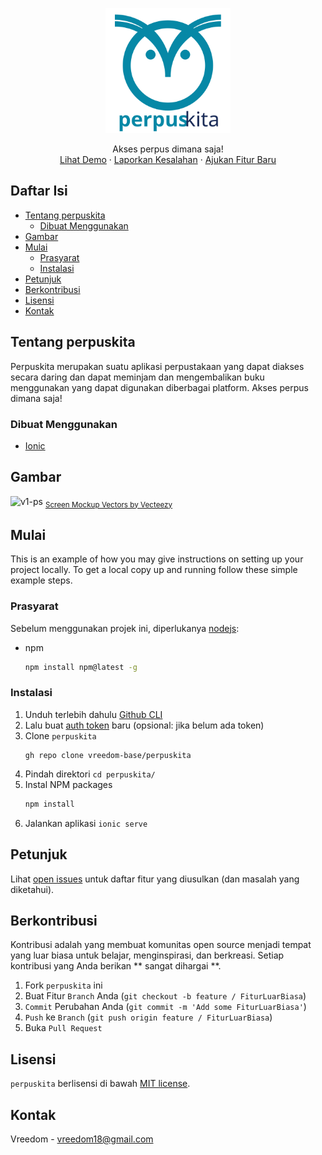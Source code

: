 <p align="center">
  <a href="https://laravel.com" target="_blank">
    <img src="https://raw.githubusercontent.com/vreedom-base/perpuskita/master/public/assets/icon/icon.svg" width="200">
  </a>
  
  <p align="center">
    Akses perpus dimana saja!
    <br />
    <a href="https://github.com/othneildrew/Best-README-Template">Lihat Demo</a>
    ·
    <a href="https://github.com/vreedom-base/perpuskita/issues">Laporkan Kesalahan</a>
    ·
    <a href="https://github.com/vreedom-base/perpuskita/issues">Ajukan Fitur Baru</a>
  </p>
</p>

## Daftar Isi

* [Tentang perpuskita](#tentang-perpuskita)
  * [Dibuat Menggunakan](#dibuat-menggunakan)
* [Gambar](#gambar)
* [Mulai](#mulai)
  * [Prasyarat](#prasyarat)
  * [Instalasi](#instalasi)
* [Petunjuk](#petunjuk)
* [Berkontribusi](#berkontribusi)
* [Lisensi](#lisensi)
* [Kontak](#kontak)

## Tentang perpuskita

Perpuskita merupakan suatu aplikasi perpustakaan yang dapat diakses secara daring dan dapat meminjam dan mengembalikan buku menggunakan yang dapat digunakan diberbagai platform. Akses perpus dimana saja!

### Dibuat Menggunakan
* [Ionic](https://ionicframework.com/)

## Gambar

![v1-ps](https://user-images.githubusercontent.com/35516476/94348393-142ba180-0066-11eb-9098-3658e980a1a2.png)
<sub><a href="https://www.vecteezy.com/free-vector/screen-mockup">Screen Mockup Vectors by Vecteezy</a></sub>

## Mulai

This is an example of how you may give instructions on setting up your project locally.
To get a local copy up and running follow these simple example steps.

### Prasyarat

Sebelum menggunakan projek ini, diperlukanya [nodejs](https://nodejs.org/):
* npm
  ```sh
  npm install npm@latest -g
  ```

### Instalasi

1. Unduh terlebih dahulu [Github CLI](https://cli.github.com/)
2. Lalu buat [auth token](https://github.com/settings/tokens) baru (opsional: jika belum ada token)
3. Clone `perpuskita`
   ```gh
   gh repo clone vreedom-base/perpuskita
   ```
4. Pindah direktori `cd perpuskita/`
5. Instal NPM packages
   ```sh
   npm install
   ```
5. Jalankan aplikasi `ionic serve`

## Petunjuk

Lihat [open issues](https://github.com/vreedom-base/perpuskita/issues) untuk daftar fitur yang diusulkan (dan masalah yang diketahui).

## Berkontribusi

Kontribusi adalah yang membuat komunitas open source menjadi tempat yang luar biasa untuk belajar, menginspirasi, dan berkreasi. Setiap kontribusi yang Anda berikan ** sangat dihargai **.

1. Fork `perpuskita` ini
2. Buat Fitur `Branch` Anda (`git checkout -b feature / FiturLuarBiasa`)
3. `Commit` Perubahan Anda (`git commit -m 'Add some FiturLuarBiasa'`)
4. `Push` ke `Branch` (`git push origin feature / FiturLuarBiasa`)
5. Buka `Pull Request`

## Lisensi

`perpuskita` berlisensi di bawah [MIT license](https://opensource.org/licenses/MIT).

## Kontak

Vreedom - vreedom18@gmail.com

